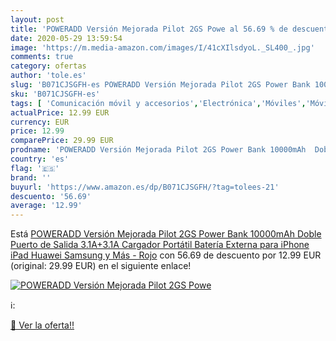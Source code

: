 ```yaml
---
layout: post
title: 'POWERADD Versión Mejorada Pilot 2GS Powe al 56.69 % de descuento'
date: 2020-05-29 13:59:54
image: 'https://m.media-amazon.com/images/I/41cXIlsdyoL._SL400_.jpg'
comments: true
category: ofertas
author: 'tole.es'
slug: 'B071CJSGFH-es POWERADD Versión Mejorada Pilot 2GS Power Bank 10000mAh...'
sku: 'B071CJSGFH-es'
tags: [ 'Comunicación móvil y accesorios','Electrónica','Móviles','Móviles y smartphones libres','ipad','iphone', ]
actualPrice: 12.99 EUR
currency: EUR
price: 12.99
comparePrice: 29.99 EUR
prodname: 'POWERADD Versión Mejorada Pilot 2GS Power Bank 10000mAh  Doble Puerto de Salida  3.1A+3.1A  Cargador Portátil Batería Externa para iPhone  iPad  Huawei  Samsung y Más - Rojo'
country: 'es'
flag: '🇪🇸'
brand: ''
buyurl: 'https://www.amazon.es/dp/B071CJSGFH/?tag=tolees-21'
descuento: '56.69'
average: '12.99'
---
```


Está [POWERADD Versión Mejorada Pilot 2GS Power Bank 10000mAh  Doble Puerto de Salida  3.1A+3.1A  Cargador Portátil Batería Externa para iPhone  iPad  Huawei  Samsung y Más - Rojo](https://www.amazon.es/dp/B071CJSGFH/?tag=tolees-21) con 56.69 de descuento por 12.99 EUR (original: 29.99 EUR) en el siguiente enlace!

[![POWERADD Versión Mejorada Pilot 2GS Powe](https://m.media-amazon.com/images/I/41cXIlsdyoL._SL400_.jpg)](https://www.amazon.es/dp/B071CJSGFH/?tag=tolees-21)

ℹ️:


[🛒 Ver la oferta!!](https://www.amazon.es/dp/B071CJSGFH/?tag=tolees-21)
